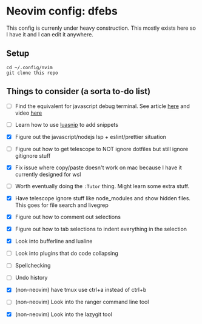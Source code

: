 # Neovim config: dfebs
This config is currenly under heavy construction. This mostly exists here so I have it and I can edit it anywhere.

## Setup
```
cd ~/.config/nvim
git clone this repo
```

## Things to consider (a sorta to-do list)


- [ ] Find the equivalent for javascript debug terminal. See article [here](https://www.darricheng.com/posts/setting-up-nodejs-debugging-in-neovim/) and video [here](https://www.youtube.com/watch?v=CVCBHHFXWNE&t=438s)
- [ ] Learn how to use [luasnip](https://github.com/L3MON4D3/LuaSnip) to add snippets 
- [x] Figure out the javascript/nodejs lsp + eslint/prettier situation
- [ ] Figure out how to get telescope to NOT ignore dotfiles but still ignore gitignore stuff
- [x] Fix issue where copy/paste doesn't work on mac because I have it currently designed for wsl
- [ ] Worth eventually doing the `:Tutor` thing. Might learn some extra stuff.
- [x] Have telescope ignore stuff like node_modules and show hidden files. This goes for file search and livegrep
- [x] Figure out how to comment out selections
- [x] Figure out how to tab selections to indent everything in the selection
- [x] Look into bufferline and lualine
- [ ] Look into plugins that do code collapsing
- [ ] Spellchecking
- [ ] Undo history
- [x] (non-neovim) have tmux use ctrl+a instead of ctrl+b
- [ ] (non-neovim) Look into the ranger command line tool
- [x] (non-neovim) Look into the lazygit tool

